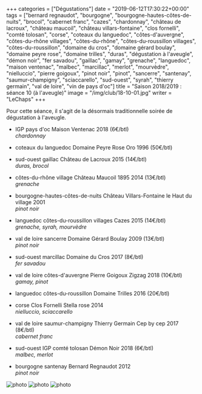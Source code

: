 +++
categories = ["Dégustations"]
date = "2019-06-12T17:30:22+00:00"
tags = ["bernard regnaudot", "bourgogne", "bourgogne-hautes-côtes-de-nuits", "brocol", "cabernet franc", "cazes", "chardonnay", "château de lacroux", "château maucoil", "château villars-fontaine", "clos fornelli", "comté tolosan", "corse", "coteaux du languedoc", "côtes-d'auvergne", "côtes-du-rhône villages", "côtes-du-rhône", "côtes-du-roussillon villages", "côtes-du-roussillon", "domaine du cros", "domaine gérard boulay", "domaine peyre rose", "domaine trilles", "duras", "dégustation à l'aveugle", "démon noir", "fer savadou", "gaillac", "gamay", "grenache", "languedoc", "maison ventenac", "malbec", "marcillac", "merlot", "mourvèdre", "nielluccio", "pierre goigoux", "pinot noir", "pinot", "sancerre", "santenay", "saumur-champigny", "sciaccarello", "sud-ouest", "syrah", "thierry germain", "val de loire", "vin de pays d'oc"] 
title = "Saison 2018/2019 : séance 10 (à l'aveugle)"
image = "/img/club/18-10-01.jpg"
writer = "LeChaps"
+++

Pour cette séance, il s'agit de la désormais traditionnelle soirée de dégustation à l'aveugle.

* IGP pays d'oc Maison Ventenac 2018 (6€/btl) <i class="fa fa-plus-circle"></i>  
_chardonnay_

* coteaux du languedoc Domaine Peyre Rose Oro 1996 (50€/btl)  

* sud-ouest gaillac Château de Lacroux 2015 (14€/btl)  
_duras, brocol_

* côtes-du-rhône village Château Maucoil 1895 2014 (13€/btl) <i class="fa fa-plus-circle"></i>  
_grenache_

* bourgogne-hautes-côtes-de-nuits Château Villars-Fontaine le Haut du village 2001  
_pinot noir_

* languedoc côtes-du-roussillon villages Cazes 2015 (14€/btl) <i class="fa fa-plus-circle"></i>  
_grenache, syrah, mourvèdre_

* val de loire sancerre Domaine Gérard Boulay 2009 (13€/btl)  
_pinot noir_

* sud-ouest marcillac Domaine du Cros 2017 (8€/btl)  
_fer savadou_

* val de loire côtes-d'auvergne Pierre Goigoux Zigzag 2018 (10€/btl)  
_gamay, pinot_

* languedoc côtes-du-roussillon Domaine Trilles 2016 (20€/btl)  

* corse Clos Fornelli Stella rose 2014  
_nielluccio, sciaccarello_

* val de loire saumur-champigny Thierry Germain Cep by cep 2017 (8€/btl)  
_cabernet franc_

* sud-ouest IGP comté tolosan Démon Noir 2018 (6€/btl)  
_malbec, merlot_

* bourgogne santenay Bernard Regnaudot 2012  
_pinot noir_

![photo][1]
![photo][2]
![photo][3]

[1]: /img/club/18-10-01.jpg
[2]: /img/club/18-10-02.jpg
[3]: /img/club/18-10-03.jpg
